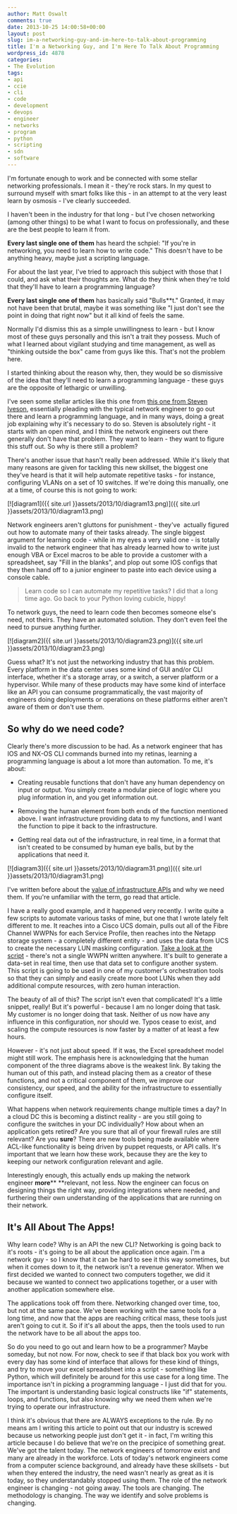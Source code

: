 ```yaml
---
author: Matt Oswalt
comments: true
date: 2013-10-25 14:00:58+00:00
layout: post
slug: im-a-networking-guy-and-im-here-to-talk-about-programming
title: I'm a Networking Guy, and I'm Here To Talk About Programming
wordpress_id: 4878
categories:
- The Evolution
tags:
- api
- ccie
- cli
- code
- development
- devops
- engineer
- networks
- program
- python
- scripting
- sdn
- software
---
```


I'm fortunate enough to work and be connected with some stellar networking professionals. I mean it - they're rock stars. In my quest to surround myself with smart folks like this - in an attempt to at the very least learn by osmosis - I've clearly succeeded.

I haven't been in the industry for that long - but I've chosen networking (among other things) to be what I want to focus on professionally, and these are the best people to learn it from.

**Every last single one of them** has heard the schpiel: "If you're in networking, you need to learn how to write code." This doesn't have to be anything heavy, maybe just a scripting language.

For about the last year, I've tried to approach this subject with those that I could, and ask what their thoughts are. What do they think when they're told that they'll have to learn a programming language?

**Every last single one of them** has basically said "Bulls**t." Granted, it may not have been that brutal, maybe it was something like "I just don't see the point in doing that right now" but it all kind of feels the same.

Normally I'd dismiss this as a simple unwillingness to learn - but I know most of these guys personally and this isn't a trait they possess. Much of what I learned about vigilant studying and time management, as well as "thinking outside the box" came from guys like this. That's not the problem here.

I started thinking about the reason why, then, they would be so dismissive of the idea that they'll need to learn a programming language - these guys are the opposite of lethargic or unwilling.

I've seen some stellar articles like this one from [this one from Steven Iveson](http://packetpushers.net/programming-101-for-network-engineers-why-bother/), essentially pleading with the typical network engineer to go out there and learn a programming language, and in many ways, doing a great job explaining why it's necessary to do so. Steven is absolutely right - it starts with an open mind, and I think the network engineers out there generally don't have that problem. They want to learn - they want to figure this stuff out. So why is there still a problem?

There's another issue that hasn't really been addressed. While it's likely that many reasons are given for tackling this new skillset, the biggest one they've heard is that it will help automate repetitive tasks - for instance, configuring VLANs on a set of 10 switches. If we're doing this manually, one at a time, of course this is not going to work:

[![diagram1]({{ site.url }}assets/2013/10/diagram13.png)]({{ site.url }}assets/2013/10/diagram13.png)

Network engineers aren't gluttons for punishment - they've  actually figured out how to automate many of their tasks already. The single biggest argument for learning code - while in my eyes a very valid one - is totally invalid to the network engineer that has already learned how to write just enough VBA or Excel macros to be able to provide a customer with a spreadsheet, say "Fill in the blanks", and plop out some IOS configs that they then hand off to a junior engineer to paste into each device using a console cable.

> Learn code so I can automate my repetitive tasks? I did that a long time ago. Go back to your Python loving cubicle, hippy!

To network guys, the need to learn code then becomes someone else's need, not theirs. They have an automated solution. They don't even feel the need to pursue anything further.

[![diagram2]({{ site.url }}assets/2013/10/diagram23.png)]({{ site.url }}assets/2013/10/diagram23.png)

Guess what? It's not just the networking industry that has this problem. Every platform in the data center uses some kind of GUI and/or CLI interface, whether it's a storage array, or a switch, a server platform or a hypervisor. While many of these products may have some kind of interface like an API you can consume programmatically, the vast majority of engineers doing deployments or operations on these platforms either aren't aware of them or don't use them.

## So why do we need code?

Clearly there's more discussion to be had. As a network engineer that has IOS and NX-OS CLI commands burned into my retinas, learning a programming language is about a lot more than automation. To me, it's about:
	
  * Creating reusable functions that don't have any human dependency on input or output. You simply create a modular piece of logic where you plug information in, and you get information out.
	
  * Removing the human element from both ends of the function mentioned above. I want infrastructure providing data to my functions, and I want the function to pipe it back to the infrastructure.
	
  * Getting real data out of the infrastructure, in real time, in a format that isn't created to be consumed by human eye balls, but by the applications that need it.

[![diagram3]({{ site.url }}assets/2013/10/diagram31.png)]({{ site.url }}assets/2013/10/diagram31.png)

I've written before about the [value of infrastructure APIs](http://keepingitclassless.net/2013/09/the-benefit-of-infrastructure-apis/) and why we need them. If you're unfamiliar with the term, go read that article.

I have a really good example, and it happened very recently. I write quite a few scripts to automate various tasks of mine, but one that I wrote lately felt different to me. It reaches into a Cisco UCS domain, pulls out all of the Fibre Channel WWPNs for each Service Profile, then reaches into the Netapp storage system - a completely different entity - and uses the data from UCS to create the necessary LUN masking configuration. [Take a look at the script](https://gist.github.com/Mierdin/7094271) - there's not a single WWPN written anywhere. It's built to generate a data-set in real time, then use that data set to configure another system. This script is going to be used in one of my customer's orchestration tools so that they can simply and easily create more boot LUNs when they add additional compute resources, with zero human interaction.

The beauty of all of this? The script isn't even that complicated! It's a little snippet, really! But it's powerful - because I am no longer doing that task. My customer is no longer doing that task. Neither of us now have any influence in this configuration, nor should we. Typos cease to exist, and scaling the compute resources is now faster by a matter of at least a few hours.

However - it's not just about speed. If it was, the Excel spreadsheet model might still work. The emphasis here is acknowledging that the human component of the three diagrams above is the weakest link. By taking the human out of this path, and instead placing them as a creator of these functions, and not a critical component of them, we improve our consistency, our speed, and the ability for the infrastructure to essentially configure itself.

What happens when network requirements change multiple times a day? In a cloud DC this is becoming a distinct reality - are you still going to configure the switches in your DC individually? How about when an application gets retired? Are you sure that all of your firewall rules are still relevant? Are you **sure**? There are new tools being made available where ACL-like functionality is being driven by puppet requests, or API calls. It's important that we learn how these work, because they are the key to keeping our network configuration relevant and agile.

Interestingly enough, this actually ends up making the network engineer **more**** **relevant, not less. Now the engineer can focus on designing things the right way, providing integrations where needed, and furthering their own understanding of the applications that are running on their network.

## It's All About The Apps!

Why learn code? Why is an API the new CLI? Networking is going back to it's roots - it's going to be all about the application once again. I'm a network guy - so I know that it can be hard to see it this way sometimes, but when it comes down to it, the network isn't a revenue generator. When we first decided we wanted to connect two computers together, we did it because we wanted to connect two applications together, or a user with another application somewhere else.

The applications took off from there. Networking changed over time, too, but not at the same pace. We've been working with the same tools for a long time, and now that the apps are reaching critical mass, these tools just aren't going to cut it. So if it's all about the apps, then the tools used to run the network have to be all about the apps too.

So do you need to go out and learn how to be a programmer? Maybe someday, but not now. For now, check to see if that black box you work with every day has some kind of interface that allows for these kind of things, and try to move your excel spreadsheet into a script - something like Python, which will definitely be around for this use case for a long time. The importance isn't in picking a programming language - I just did that for you. The important is understanding basic logical constructs like "if" statements, loops, and functions, but also knowing why we need them when we're trying to operate our infrastructure.

I think it's obvious that there are ALWAYS exceptions to the rule. By no means am I writing this article to point out that our industry is screwed because us networking people just don't get it - in fact, I'm writing this article because I do believe that we're on the precipice of something great. We've got the talent today. The network engineers of tomorrow exist and many are already in the workforce. Lots of today's network engineers come from a computer science background, and already have these skillsets - but when they entered the industry, the need wasn't nearly as great as it is today, so they understandably stopped using them. The role of the network engineer is changing - not going away. The tools are changing. The methodology is changing. The way we identify and solve problems is changing.
